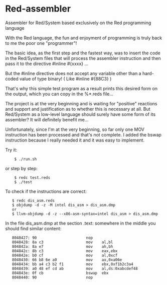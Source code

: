 # Red-assembler
Assembler for Red/System based exclusively on the Red programming language

With the Red language, the fun and enjoyment of programming is truly back to me the poor one "programmer"! 

The basic idea, as the first step and the fastest way, was to insert the code in the Red/System files that will process the assembler instruction and then pass it to the directive  #inline #{xxxx} ...

But the #inline directive does not accept any variable other than a hard-coded value of type binary! ( Like #inline #{88C3} )

That's why this simple test program as a result prints this desired form on the output, which you can copy in the %*.reds file...

The project is at the very beginning and is waiting for "positive" reactions and support and justification as to whether this is necessary at all. But Red/System as a low-level language should surely have some form of its assembler?
It will definitely benefit me...

Unfortunately, since I'm at the very beginning, so far only one MOV instruction has been processed and that's not complete.
I added the bswap instruction because I really needed it and it was easy to implement.

Try it:

        $ ./run.sh
or step by step:

        $ redc test.reds
        $ ./test
To check if the instructions are correct:

       $ redc dis_asm.reds
       $ objdump -d -z -M intel dis_asm > dis_asm.dmp
       or
       $ llvm-objdump -d -z --x86-asm-syntax=intel dis_asm > dis_asm.dmp
In the file dis_asm.dmp at the section .text: somewhere in the middle you should find similar content:

       8048427:	90                   	nop
       8048428:	8a c3                	mov    al,bl
       804842a:	8a e7                	mov    ah,bh
       804842c:	8b c3                	mov    eax,ebx
       804842e:	b0 cf                	mov    al,0xcf
       8048430:	66 b8 6e a0          	mov    ax,0xa06e
       8048434:	bb a4 c3 b2 f1       	mov    ebx,0xf1b2c3a4
       8048439:	a0 48 ef cd ab       	mov    al,ds:0xabcdef48
       804843e:	0f cb                	bswap  ebx
       8048440:	90                   	nop